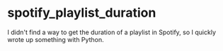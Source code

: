 # spotify_playlist_duration
I didn't find a way to get the duration of a playlist in Spotify, so I quickly wrote up something with Python.
